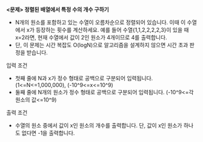 **<문제> 정렬된 배열에서 특정 수의 개수 구하기**

* N개의 원소를 포함하고 있는 수열이 오름차순으로 정렬되어 있습니다. 이때 이 수열에서 x가 등장하는 횟수를 계산하세요. 예를 들어 수열{1,1,2,2,2,2,3}이 있을 때 x=2라면, 현재 수열에서 값이 2인 원소가 4개이므로 4를 출력합니다.
* 단, 이 문제는 시간 복잡도 O(logN)으로 알고리즘을 설계하지 않으면 시간 초과 판정을 받습니다.

입력 조건

* 첫째 줄에 N과 x가 정수 형태로 공백으로 구분되어 입력됩니다. (1<=N<=1,000,000), (-10^9<=x<=10^9)
* 둘째 줄에 N개의 원소가 정수 형태로 공백으로 구분되어 입력됩니다. (-10^9<=각 원소의 값<=10^9)

출력 조건

* 수열의 원소 중에서 값이 x인 원소의 개수를 출력합니다. 단, 값이 x인 원소가 하나도 없다면 -1을 출력합니다.

